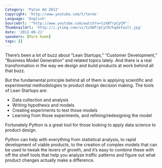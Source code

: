 ```yaml
---
Category: 'PyCon AU 2012'
Copyright: 'http://www.youtube.com/t/terms'
Language: 'English'
SourceUrl: '"http://www.youtube.com/watch?v=tzXWTrpCyCM"'
ThumbnailUrl: 'http://i.ytimg.com/vi/tzXWTrpCyCM/hqdefault.jpg'
date: '2012-08-21'
speakers: [Mark Ramm]
tags: []
---
```

There’s been a lot of buzz about “Lean Startups,” “Customer Development,”
“Business Model Generation” and related topics lately. And there is a real
transformation in the way we design and build products at work behind all that
buzz.

But the fundamental principle behind all of them is applying scientific and
experimental methodologies to product design decision making. The tools of
Lean Startups are:

  * Data collection and analysis
  * Writing hypothesis and models
  * Creating experiments to test those models
  * Learning from those experiments, and refining/redesigning the model

Fortunately Python is a great tool for those looking to apply data science to
product design.

Python can help with everything from statistical analysis, to rapid
development of viable products, to the creation of complex models that can be
used to tweak the levers of growth, and it’s easy to combine these with off
the shelf tools that help you analyze traffic patterns and figure out what
product changes actually make a difference.

